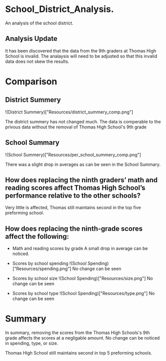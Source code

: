 # School_District_Analysis.
An analysis of the school district. 

## Analysis Update
It has been discovered that the data from the 9th graders at Thomas High School is invalid. The analaysis will need to be adjusted so that this invalid data does not skew the results.

# Comparison
## District Summery
!(District Summery)["Resources/district_summery_comp.png"]

The district summery has not changed much. The data is comperable to the privous data without the removal of Thomas High School's 9th grade

## School Summary
!(School Summery)["Resources/per_school_summery_comp.png"]

There was a slight drop in averages as can be seen in the School Summary.

## How does replacing the ninth graders’ math and reading scores affect Thomas High School’s performance relative to the other schools?

Very little is affected, Thomas still maintains second in the top five preforming school. 

## How does replacing the ninth-grade scores affect the following:

* Math and reading scores by grade
A small drop in average can be noticed.

* Scores by school spending
!(School Spending)["Resources/spending.png"]
No change can be seen
* Scores by school size
!(School Spending)["Resources/size.png"]
No change can be seen
* Scores by school type
!(School Spending)["Resources/type.png"]
No change can be seen


# Summary

In summary, removing the scores from the Thomas High Schools's 9th grade affects the scores at a negligable amount. No change can be noticed in spending, type, or size. 

Thomas High School still maintains second in top 5 preforming schools. 